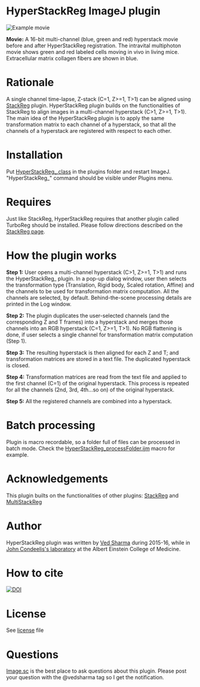 # HyperStackReg ImageJ plugin

<img src="https://github.com/ved-sharma/HyperStackReg/blob/master/Data/Example_hyperstack-before_and_after.gif" alt="Example movie">

**Movie:** A 16-bit multi-channel (blue, green and red) hyperstack movie before and after HyperStackReg registration. The intravital multiphoton movie shows green and red labeled cells moving in vivo in living mice. Extracellular matrix collagen fibers are shown in blue.

# Rationale
A single channel time-lapse, Z-stack (C=1, Z>=1, T>1) can be aligned using [StackReg](http://bigwww.epfl.ch/thevenaz/stackreg/) plugin. HyperStackReg plugin builds on the functionalities of StackReg to align images in a multi-channel hyperstack (C>1, Z>=1, T>1). The main idea of the HyperStackReg plugin is to apply the same transformation matrix to each channel of a hyperstack, so that all the channels of a hyperstack are registered with respect to each other.

# Installation
Put <a href="https://github.com/ved-sharma/HyperStackReg/blob/master/HyperStackReg_.class" download>HyperStackReg_.class<a/> in the plugins folder and restart ImageJ. "HyperStackReg_" command should be visible under Plugins menu.

# Requires
Just like StackReg, HyperStackReg requires that another plugin called TurboReg should be installed. Please follow directions described on the [StackReg page](http://bigwww.epfl.ch/thevenaz/stackreg/).

# How the plugin works
**Step 1:** User opens a multi-channel hyperstack (C>1, Z>=1, T>1) and runs the HyperStackReg_ plugin. In a pop-up dialog window, user then selects the transformation type (Translation, Rigid body, Scaled rotation, Affine) and the channels to be used for transformation matrix computation. All the channels are selected, by default. Behind-the-scene processing details are printed in the Log window.

**Step 2:** The plugin duplicates the user-selected channels (and the corresponding Z and T frames) into a hyperstack and merges those channels into an RGB hyperstack (C=1, Z>=1, T>1). No RGB flattening is done, if user selects a single channel for transformation matrix computation (Step 1).

**Step 3:** The resulting hyperstack is then aligned for each Z and T; and transformation matrices are stored in a text file. The duplicated hyperstack is closed.

**Step 4:** Transformation matrices are read from the text file and applied to the first channel (C=1) of the original hyperstack. This process is repeated for all the channels (2nd, 3rd, 4th...so on) of the original hyperstack.

**Step 5:** All the registered channels are combined into a hyperstack.

# Batch processing
Plugin is macro recordable, so a folder full of files can be processed in batch mode. Check the [HyperStackReg_processFolder.ijm](https://github.com/ved-sharma/HyperStackReg/blob/master/HyperStackReg_processFolder.ijm) macro for example.

# Acknowledgements
This plugin builts on the functionalities of other plugins: [StackReg](http://bigwww.epfl.ch/thevenaz/stackreg/) and [MultiStackReg](http://bradbusse.net/downloads.html)

# Author
HyperStackReg plugin was written by [Ved Sharma](mailto:vedsharma@gmail.com) during 2015-16, while in [John Condeelis's laboratory](https://einsteinmed.edu/labs/john-condeelis/) at the Albert Einstein College of Medicine.

# How to cite
[![DOI](https://zenodo.org/badge/DOI/10.5281/zenodo.2252521.svg)](https://doi.org/10.5281/zenodo.2252521)

# License
See [license](https://github.com/ved-sharma/HyperStackReg/blob/master/LICENSE) file

# Questions
[Image.sc](https://forum.image.sc/) is the best place to ask questions about this plugin. Please post your question with the @vedsharma tag so I get the notification.
